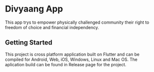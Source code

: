 # Divyaang App

This app trys to empower physically challenged community their right to freedom of choice and financial independency. 

## Getting Started

This project is cross platform application built on Flutter and can be compiled for Android, Web, iOS, Windows, Linux and Mac OS. The aplication build can be found in Release page for the project.
